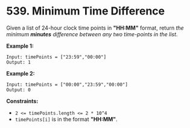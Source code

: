 # 539. Minimum Time Difference

Given a list of 24-hour clock time points in **"HH:MM"** format, return *the minimum **minutes** difference between any two time-points in the list*.

**Example 1:**

```()
Input: timePoints = ["23:59","00:00"]
Output: 1
```

**Example 2:**

```()
Input: timePoints = ["00:00","23:59","00:00"]
Output: 0
```

**Constraints:**

- `2 <= timePoints.length <= 2 * 10^4`
- `timePoints[i]` is in the format **"HH:MM"**.
